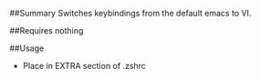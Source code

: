 ##Summary
Switches keybindings from the default emacs to VI.

##Requires
nothing

##Usage
* Place in EXTRA section of .zshrc

